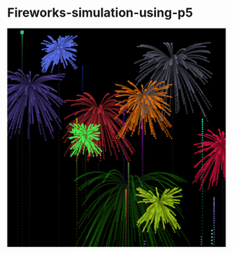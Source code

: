 # Fireworks-simulation-using-p5
![alt text](https://github.com/rinovethamoses97/Fireworks-simulation-using-p5/blob/master/output.png)
